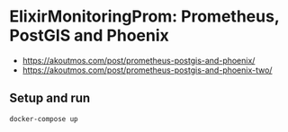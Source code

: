 # ElixirMonitoringProm: Prometheus, PostGIS and Phoenix

- https://akoutmos.com/post/prometheus-postgis-and-phoenix/
- https://akoutmos.com/post/prometheus-postgis-and-phoenix-two/

## Setup and run

    docker-compose up